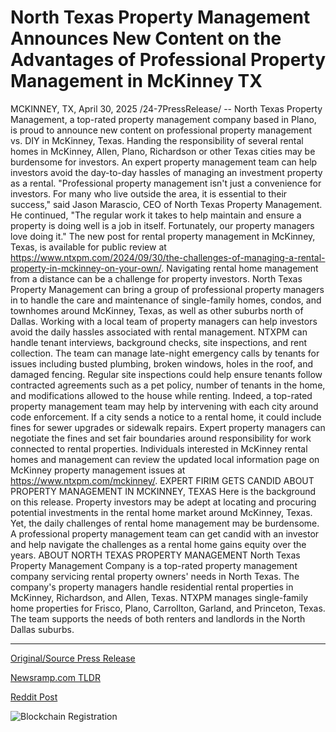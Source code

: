 # North Texas Property Management Announces New Content on the Advantages of Professional Property Management in McKinney TX

MCKINNEY, TX, April 30, 2025 /24-7PressRelease/ -- North Texas Property Management, a top-rated property management company based in Plano, is proud to announce new content on professional property management vs. DIY in McKinney, Texas. Handing the responsibility of several rental homes in McKinney, Allen, Plano, Richardson or other Texas cities may be burdensome for investors. An expert property management team can help investors avoid the day-to-day hassles of managing an investment property as a rental.  "Professional property management isn't just a convenience for investors. For many who live outside the area, it is essential to their success," said Jason Marascio, CEO of North Texas Property Management. He continued, "The regular work it takes to help maintain and ensure a property is doing well is a job in itself. Fortunately, our property managers love doing it."  The new post for rental property management in McKinney, Texas, is available for public review at https://www.ntxpm.com/2024/09/30/the-challenges-of-managing-a-rental-property-in-mckinney-on-your-own/. Navigating rental home management from a distance can be a challenge for property investors. North Texas Property Management can bring a group of professional property managers in to handle the care and maintenance of single-family homes, condos, and townhomes around McKinney, Texas, as well as other suburbs north of Dallas. Working with a local team of property managers can help investors avoid the daily hassles associated with rental management. NTXPM can handle tenant interviews, background checks, site inspections, and rent collection. The team can manage late-night emergency calls by tenants for issues including busted plumbing, broken windows, holes in the roof, and damaged fencing. Regular site inspections could help ensure tenants follow contracted agreements such as a pet policy, number of tenants in the home, and modifications allowed to the house while renting.  Indeed, a top-rated property management team may help by intervening with each city around code enforcement. If a city sends a notice to a rental home, it could include fines for sewer upgrades or sidewalk repairs. Expert property managers can negotiate the fines and set fair boundaries around responsibility for work connected to rental properties.  Individuals interested in McKinney rental homes and management can review the updated local information page on McKinney property management issues at https://www.ntxpm.com/mckinney/.  EXPERT FIRIM GETS CANDID ABOUT PROPERTY MANAGEMENT IN MCKINNEY, TEXAS  Here is the background on this release. Property investors may be adept at locating and procuring potential investments in the rental home market around McKinney, Texas. Yet, the daily challenges of rental home management may be burdensome. A professional property management team can get candid with an investor and help navigate the challenges as a rental home gains equity over the years.  ABOUT NORTH TEXAS PROPERTY MANAGEMENT  North Texas Property Management Company is a top-rated property management company servicing rental property owners' needs in North Texas. The company's property managers handle residential rental properties in McKinney, Richardson, and Allen, Texas. NTXPM manages single-family home properties for Frisco, Plano, Carrollton, Garland, and Princeton, Texas. The team supports the needs of both renters and landlords in the North Dallas suburbs. 

---

[Original/Source Press Release](https://www.24-7pressrelease.com/press-release/522350/north-texas-property-management-announces-new-content-on-the-advantages-of-professional-property-management-in-mckinney-tx)
                    

[Newsramp.com TLDR](https://newsramp.com/curated-news/expert-firm-gets-candid-about-property-management-in-mckinney-texas/da1ca0e10c5e55ef638357be80fed2df) 

 



[Reddit Post](https://www.reddit.com/r/RealEstate_NewsRamp/comments/1kbap99/expert_firm_gets_candid_about_property_management/) 



![Blockchain Registration](https://cdn.newsramp.app/24-7PressRelease/qrcode/254/30/icys8JM.webp)